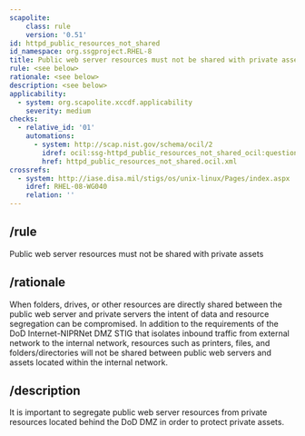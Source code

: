 ```yaml
---
scapolite:
    class: rule
    version: '0.51'
id: httpd_public_resources_not_shared
id_namespace: org.ssgproject.RHEL-8
title: Public web server resources must not be shared with private assets
rule: <see below>
rationale: <see below>
description: <see below>
applicability:
  - system: org.scapolite.xccdf.applicability
    severity: medium
checks:
  - relative_id: '01'
    automations:
      - system: http://scap.nist.gov/schema/ocil/2
        idref: ocil:ssg-httpd_public_resources_not_shared_ocil:questionnaire:1
        href: httpd_public_resources_not_shared.ocil.xml
crossrefs:
  - system: http://iase.disa.mil/stigs/os/unix-linux/Pages/index.aspx
    idref: RHEL-08-WG040
    relation: ''
---
```



## /rule

Public web server resources must not be shared with private assets

## /rationale

When
folders, drives, or other resources are directly shared between the
public web server and private servers the intent of data and resource
segregation can be compromised. In addition to the requirements of the
DoD Internet-NIPRNet DMZ STIG that isolates inbound traffic from
external network to the internal network, resources such as printers,
files, and folders/directories will not be shared between public web
servers and assets located within the internal network.

## /description

It
is important to segregate public web server resources from private
resources located behind the DoD DMZ in order to protect private assets.
